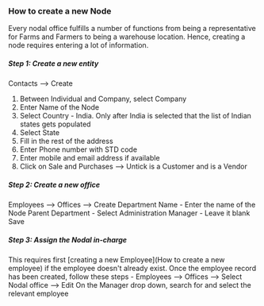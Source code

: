 ### How to create a new Node ###
Every nodal office fulfills a number of functions from being a representative for Farms and Farmers to being a warehouse location. Hence, creating a node requires entering a lot of information. 

##### Step 1: Create a new entity #####
Contacts --> Create 

1. Between Individual and Company, select Company
2. Enter Name of the Node
3. Select Country - India. Only after India is selected that the list of Indian states gets populated
4. Select State
5. Fill in the rest of the address 
6. Enter Phone number with STD code 
7. Enter mobile and email address if available
8. Click on Sale and Purchases --> Untick is a Customer and is a Vendor

##### Step 2: Create a new office #####
Employees --> Offices --> Create
Department Name - Enter the name of the Node
Parent Department - Select Administration
Manager - Leave it blank
Save

##### Step 3: Assign the Nodal in-charge #####
This requires first [creating a new Employee](How to create a new employee) if the employee doesn't already exist.
Once the employee record has been created, follow these steps - 
Employees --> Offices --> Select Nodal office --> Edit
On the Manager drop down, search for and select the relevant employee